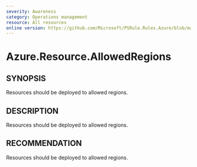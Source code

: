 ```yaml
---
severity: Awareness
category: Operations management
resource: All resources
online version: https://github.com/Microsoft/PSRule.Rules.Azure/blob/master/docs/rules/en/Azure.Resource.AllowedRegions.md
---
```


# Azure.Resource.AllowedRegions

## SYNOPSIS

Resources should be deployed to allowed regions.

## DESCRIPTION

Resources should be deployed to allowed regions.

## RECOMMENDATION

Resources should be deployed to allowed regions.

